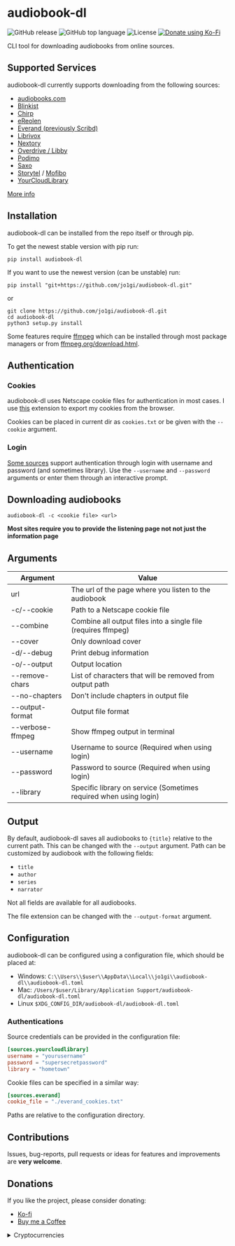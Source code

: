 # audiobook-dl
![GitHub release](https://img.shields.io/github/v/release/jo1gi/audiobook-dl)
![GitHub top language](https://img.shields.io/github/languages/top/jo1gi/audiobook-dl)
![License](https://img.shields.io/github/license/jo1gi/audiobook-dl)
[![Donate using Ko-Fi](https://img.shields.io/badge/donate-kofi-00b9fe?logo=ko-fi&logoColor=00b9fe)](https://ko-fi.com/jo1gi)

CLI tool for downloading audiobooks from online sources.

## Supported Services
audiobook-dl currently supports downloading from the following sources:
- [audiobooks.com](https://audiobooks.com)
- [Blinkist](https://www.blinkist.com)
- [Chirp](https://www.chirpbooks.com/)
- [eReolen](https://ereolen.dk)
- [Everand (previously Scribd)](https://everand.com)
- [Librivox](https://librivox.org)
- [Nextory](https://nextory.com)
- [Overdrive / Libby](https://www.overdrive.com/)
- [Podimo](https://podimo.com)
- [Saxo](https://saxo.com)
- [Storytel](https://www.storytel.com/) / [Mofibo](https://mofibo.com)
- [YourCloudLibrary](https://www.yourcloudlibrary.com/)

[More info](./supported_sites.md)

## Installation
audiobook-dl can be installed from the repo itself or through pip.

To get the newest stable version with pip run:
```shell
pip install audiobook-dl
```

If you want to use the newest version (can be unstable) run:
```shell
pip install "git+https://github.com/jo1gi/audiobook-dl.git"
```
or
```shell
git clone https://github.com/jo1gi/audiobook-dl.git
cd audiobook-dl
python3 setup.py install
```

Some features require [ffmpeg](https://ffmpeg.org/) which can be installed
through most package managers or from [ffmpeg.org/download.html](https://ffmpeg.org/download.html).

## Authentication

### Cookies
audiobook-dl uses Netscape cookie files for authentication in most cases. I use
[this](https://github.com/rotemdan/ExportCookies) extension to export my cookies
from the browser.

Cookies can be placed in current dir as `cookies.txt` or be given with the
`--cookie` argument.

### Login
[Some sources](./supported_sites.md) support authentication through login with
username and password (and sometimes library). Use the `--username` and
`--password` arguments or enter them through an interactive prompt.

## Downloading audiobooks
```shell
audiobook-dl -c <cookie file> <url>
```
**Most sites require you to provide the listening page not not just the
information page**

## Arguments

| Argument          | Value                                                             |
|-------------------|-------------------------------------------------------------------|
| url               | The url of the page where you listen to the audiobook             |
| -c/--cookie       | Path to a Netscape cookie file                                    |
| --combine         | Combine all output files into a single file (requires ffmpeg)     |
| --cover           | Only download cover                                               |
| -d/--debug        | Print debug information                                           |
| -o/--output       | Output location                                                   |
| --remove-chars    | List of characters that will be removed from output path          |
| --no-chapters     | Don't include chapters in output file                             |
| --output-format   | Output file format                                                |
| --verbose-ffmpeg | Show ffmpeg output in terminal                                    |
| --username        | Username to source (Required when using login)                    |
| --password        | Password to source (Required when using login)                    |
| --library         | Specific library on service (Sometimes required when using login) |

## Output
By default, audiobook-dl saves all audiobooks to `{title}` relative to the
current path. This can be changed with the `--output` argument. Path can be
customized by audiobook with the following fields:
- `title`
- `author`
- `series`
- `narrator`

Not all fields are available for all audiobooks.

The file extension can be changed with the `--output-format` argument.

## Configuration
audiobook-dl can be configured using a configuration file, which should be placed at:
- Windows: `C:\\Users\\$user\\AppData\\Local\\jo1gi\\audiobook-dl\\audiobook-dl.toml`
- Mac: `/Users/$user/Library/Application Support/audiobook-dl/audiobook-dl.toml`
- Linux `$XDG_CONFIG_DIR/audiobook-dl/audiobook-dl.toml`

### Authentications
Source credentials can be provided in the configuration file:
```toml
[sources.yourcloudlibrary]
username = "yourusername"
password = "supersecretpassword"
library = "hometown"
```

Cookie files can be specified in a similar way:
```toml
[sources.everand]
cookie_file = "./everand_cookies.txt"
```
Paths are relative to the configuration directory.

## Contributions
Issues, bug-reports, pull requests or ideas for features and improvements are
**very welcome**.

## Donations
If you like the project, please consider donating:
- [Ko-fi](https://ko-fi.com/jo1gi)
- [Buy me a Coffee](https://www.buymeacoffee.com/joakimholm)
<details>
<summary>Cryptocurrencies</summary>

- Bitcoin: bc1qrh8hcnw0fd22y7rmljlmrztwrz2nd5tqckrt44
- Bitcoin Cash: qp6rt9zx7tfyu9e4alxcn5yf4re5pfztvu8yx0rywh
- Dash: XfgopGkj4BBpuzsUvrbj9jenXUZ6dXsr3J
- Etherium: 0x8f5d2eb6d2a4d4615d2b9b1cfa28b4c5b9d18f9f
- Litecoin: ltc1qfz2936a04m2h7t0srxftygjrq759auav7ndfd3
- Monero: 853tLAbK5wQ93mdj884C31JGKBUEJCpM25gEjGGLnuVDc8PEDMJi6uC5Vcz9g37K2PeT8FY1bjEveUWqJXNPotFRLwLnn9a

</details>
